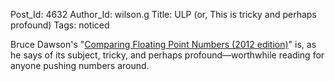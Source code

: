 Post_Id: 4632
Author_Id: wilson.g
Title: ULP (or, This is tricky and perhaps profound)
Tags: noticed

<p>Bruce Dawson's "<a href="http://randomascii.wordpress.com/2012/02/25/comparing-floating-point-numbers-2012-edition/">Comparing Floating Point Numbers (2012 edition)</a>" is, as he says of its subject, tricky, and perhaps profound&mdash;worthwhile reading for anyone pushing numbers around.</p>
